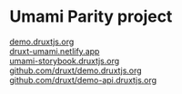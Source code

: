 
# Umami Parity project

<div class="mb-10" />

<div class="my-10 grid grid-cols-[40px,260px] w-min gap-y-4">
  <ri-cloud-line class="opacity-50"/>
  <div><a href="https://demo.druxtjs.org" target="_blank">demo.druxtjs.org</a></div>
  <ri-cloud-line class="opacity-50"/>
  <div><a href="https://druxt-umami.netlify.app" target="_blank">druxt-umami.netlify.app</a></div>
  <ri-artboard-line class="opacity-50"/>
  <div><a href="http://umami-storybook.druxtjs.org" target="_blank">umami-storybook.druxtjs.org</a></div>
  <ri-github-line class="opacity-50"/>
  <div><a href="https://github.com/druxt/demo.druxtjs.org" target="_blank">github.com/druxt/demo.druxtjs.org</a></div>
  <ri-github-line class="opacity-50"/>
  <div><a href="https://github.com/druxt/demo-api.druxtjs.org" target="_blank">github.com/druxt/demo-api.druxtjs.org</a></div>
</div>

<!--
@todo Add Umami logo on slide and improve layout / style

[Click play]

This is the Umami Parity project, it's my testing ground and goal posts for the Druxt 1.0 release.

The Backend is a standard Drupal Umami profile install, with the Druxt module and some minor customisations.

The Frontend is an instance of the DruxtSite module using the BootstrapVue UI framework and custom DruxtWrapper theme components.

Let's take a quick walk through of the site __ BRIAN:
(BRIAN TO SHARE)
- It's serving Full Statically generated HTML, which Nuxt hydrates to provide client-side navigation.
- This also allows for Layout components, which provide modern User experience, like the SearchBar.
- The Frontend is hosted on Amazee's Lagoon, however, being Full static allows it to run on services like Netlify and Vercel.

The source code is all available on github, so be sure to check it out.
-->
